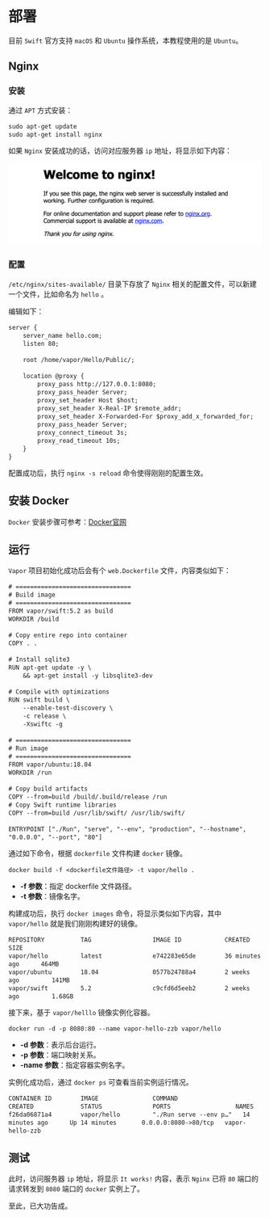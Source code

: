 # 部署

目前 `Swift` 官方支持 `macOS` 和 `Ubuntu` 操作系统，本教程使用的是 `Ubuntu`。

## Nginx

### 安装

通过 `APT` 方式安装：

```shell
sudo apt-get update
sudo apt-get install nginx
```

如果 `Nginx` 安装成功的话，访问对应服务器 `ip` 地址，将显示如下内容：

![nginx_install_success](./img/nginx_install_success.png)

### 配置

`/etc/nginx/sites-available/` 目录下存放了 `Nginx` 相关的配置文件，可以新建一个文件，比如命名为 `hello` 。

编辑如下：

```
server {
    server_name hello.com;
    listen 80;

    root /home/vapor/Hello/Public/;

    location @proxy {
        proxy_pass http://127.0.0.1:8080;
        proxy_pass_header Server;
        proxy_set_header Host $host;
        proxy_set_header X-Real-IP $remote_addr;
        proxy_set_header X-Forwarded-For $proxy_add_x_forwarded_for;
        proxy_pass_header Server;
        proxy_connect_timeout 3s;
        proxy_read_timeout 10s;
    }
}
```

配置成功后，执行 `nginx -s reload` 命令使得刚刚的配置生效。

## 安装 Docker

`Docker` 安装步骤可参考：[Docker官网](https://docs.docker.com/engine/install/ubuntu/)

## 运行

`Vapor` 项目初始化成功后会有个 `web.Dockerfile` 文件，内容类似如下：

```shell
# ================================
# Build image
# ================================
FROM vapor/swift:5.2 as build
WORKDIR /build

# Copy entire repo into container
COPY . .

# Install sqlite3
RUN apt-get update -y \
	&& apt-get install -y libsqlite3-dev

# Compile with optimizations
RUN swift build \
	--enable-test-discovery \
	-c release \
	-Xswiftc -g

# ================================
# Run image
# ================================
FROM vapor/ubuntu:18.04
WORKDIR /run

# Copy build artifacts
COPY --from=build /build/.build/release /run
# Copy Swift runtime libraries
COPY --from=build /usr/lib/swift/ /usr/lib/swift/

ENTRYPOINT ["./Run", "serve", "--env", "production", "--hostname", "0.0.0.0", "--port", "80"]
```

通过如下命令，根据 `dockerfile` 文件构建 `docker` 镜像。

```shell
docker build -f <dockerfile文件路径> -t vapor/hello .
```

* **-f 参数**：指定 dockerfile 文件路径。
* **-t 参数**：镜像名字。

构建成功后，执行 `docker images` 命令，将显示类似如下内容，其中 `vapor/hello` 就是我们刚刚构建好的镜像。

```shell
REPOSITORY          TAG                 IMAGE ID            CREATED             SIZE
vapor/hello         latest              e742283e65de        36 minutes ago      464MB
vapor/ubuntu        18.04               0577b24788a4        2 weeks ago         141MB
vapor/swift         5.2                 c9cfd6d5eeb2        2 weeks ago         1.68GB
```

接下来，基于 `vapor/helllo` 镜像实例化容器。

```shell
docker run -d -p 8080:80 --name vapor-hello-zzb vapor/hello
```

* **-d 参数**：表示后台运行。
* **-p 参数**：端口映射关系。
* **-name 参数**：指定容器实例名字。

实例化成功后，通过 `docker ps` 可查看当前实例运行情况。

```shell
CONTAINER ID        IMAGE               COMMAND                  CREATED             STATUS              PORTS                  NAMES
f26da06871a4        vapor/hello         "./Run serve --env p…"   14 minutes ago      Up 14 minutes       0.0.0.0:8080->80/tcp   vapor-hello-zzb
```

## 测试

此时，访问服务器 `ip` 地址，将显示 `It works!` 内容，表示 `Nginx` 已将 `80` 端口的请求转发到 `8080` 端口的 `docker` 实例上了。

至此，已大功告成。
